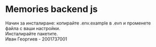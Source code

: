 # Memories backend js

Начин за инсталиране: копирайте .env.example в .evn и променете файла с ваши настройки.\
Инсталирайте пакетите.\
Иван Георгиев - 2001737001
